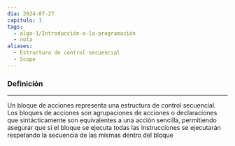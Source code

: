 ```yaml
---
dia: 2024-07-27
capitulo: 1
tags:
  - algo-1/Introducción-a-la-programación
  - nota
aliases:
  - Estructura de control secuencial
  - Scope
---
```

### Definición
---
Un bloque de acciones representa una estructura de control secuencial. Los bloques de acciones son agrupaciones de acciones o declaraciones que sintácticamente son equivalentes a una acción sencilla, permitiendo asegurar que si el bloque se ejecuta todas las instrucciones se ejecutarán respetando la secuencia de las mismas dentro del bloque